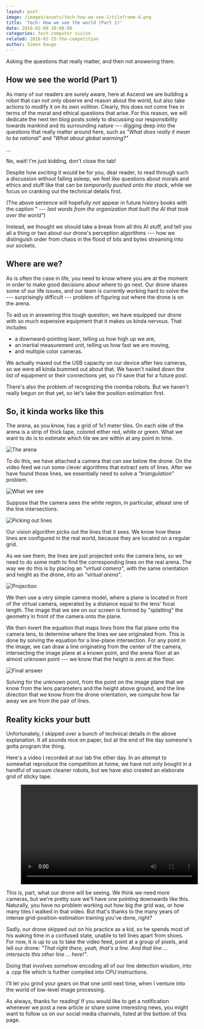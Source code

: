 ```yaml
---
layout: post
image: /images/assets/tech-how-we-see-1/tileframe-4.png
title: 'Tech: How we see the world (Part 1)'
date: 2016-02-08 10:00:00
categories: tech computer vision
related: 2016-02-25-the-competition
author: Simen Haugo
---
```



Asking the questions that really matter, and then not answering them.

## How we see the world (Part 1)

As many of our readers are surely aware, here at Ascend we are building a robot that can not only observe and reason about the world, but also take actions to modify it on its own volition. Clearly, this does not come free in terms of the moral and ethical questions that arise. For this reason, we will dedicate the next ten blog posts solely to discussing our responsibility towards mankind and its surrounding nature --- digging deep into the questions that really matter around here, such as _"What does really it mean to be rational"_ and _"What about global warming?"_

...

No, wait! I'm just kidding, don't close the tab!

Despite how _exciting_ it would be for you, dear reader, to read through such a discussion without falling asleep, we feel like questions about morals and ethics and stuff like that can be _temporarily pushed onto the stack_, while we focus on cranking out the technical details first.

(The above sentence will hopefully _not_ appear in future history books with the caption _" --- last words from the organization that built the AI that took over the world"_)

Instead, we thought we should take a break from all this AI stuff, and tell you all a thing or two about our drone's perception algorithms --- how we
distinguish order from chaos in the flood of bits and bytes streaming into
our sockets.

## Where are we?

As is often the case in life, you need to know where you are at the moment in order to make good decisions about where to go next. Our drone shares some of our life issues, and our team is currently working hard to solve the --- surprisingly difficult --- problem of figuring out where the drone is on the arena.

To aid us in answering this tough question, we have equipped our drone with so much expensive equipment that it makes us kinda nervous. That includes

- a downward-pointing laser, telling us how high up we are,
- an inertial measurement unit, telling us how fast we are moving,
- and multiple color cameras.

We actually maxed out the USB capacity on our device after two cameras, so we were all kinda bummed out about that. We haven't nailed down the list of equipment or their connections yet, so I'll save that for a future post.

There's also the problem of recognizing the roomba robots. But we haven't really begun on that yet, so let's take the position estimation first.

## So, it kinda works like this

The arena, as you know, has a grid of 1x1 meter tiles. On each side of the arena is a strip of thick tape, colored either red, white or green. What we want to do is to estimate which tile we are within at any point in time.

![The arena](/images/assets/tech-how-we-see-1/world-frame.png)

To do this, we have attached a camera that can see below the drone. On the video feed we run some clever algorithms that extract sets of lines. After we have found those lines, we essentially need to solve a _"triangulation"_ problem.

![What we see](/images/assets/tech-how-we-see-1/tileframe.png)

Suppose that the camera sees the white region, in particular, atleast one of the line intersections.

![Picking out lines](/images/assets/tech-how-we-see-1/tileframe-2.png)

Our vision algorithm picks out the lines that it sees. We know how these lines are configured in the real world, because they are located on a regular grid.

As we see them, the lines are just projected onto the camera lens, so we need to do some math to find the corresponding lines on the real arena. The way we do this is by placing an _"virtual camera"_, with the same orientation and height as the drone, into an _"virtual arena"_.

![Projection](/images/assets/tech-how-we-see-1/projection.png)

We then use a very simple camera model, where a plane is located in front of the virtual camera, seperated by a distance equal to the lens' focal length. The image that we see on our screen is formed by "splatting" the geometry in front of the camera onto the plane.

We then invert the equation that maps lines from the flat plane onto the camera lens, to determine where the lines we see originated from. This is done by solving the equation for a line-plane intersection. For any point in the image, we can draw a line originating from the center of the camera, intersecting the image plane at a known point, and the arena floor at an almost unknown point --- we know that the height is zero at the floor.

![Final answer](/images/assets/tech-how-we-see-1/tileframe-4.png)

Solving for the unknown point, from the point on the image plane that we know from the lens parameters and the height above ground, and the line direction that we know from the drone orientation, we compute how far away we are from the pair of lines.

## Reality kicks your butt

Unfortunately, I skipped over a bunch of technical details in the above explanation. It all sounds nice on paper, but at the end of the day someone's gotta program the thing.

Here's a video I recorded at our lab the other day. In an attempt to somewhat reproduce the competition at home, we have not only bought in a handful of vacuum cleaner robots, but we have also created an elaborate grid of sticky tape.

<figure>
  <video width="480" height="270" controls>
    <source src="/images/assets/tech-how-we-see-1/scaled.mp4" type="video/mp4" />
  </video>
</figure>

This is, part, what our drone will be seeing. We think we need more cameras, but we're pretty sure we'll have one pointing downwards like this. Naturally, you have no problem working out how big the grid was, or how many tiles I walked in that video. But that's thanks to the many years of intense grid-position-estimation training you've done, right?

Sadly, our drone skipped out on his practice as a kid, so he spends most of his waking time in a confused state, unable to tell lines apart from shoes. For now, it is up to us to take the video feed, point at a group of pixels, and tell our drone: _"That right there, yeah, that's a line. And that line ... intersects this other line ... here!"_.

Doing that involves somehow encoding all of our line detection wisdom, into a .cpp file which is further compiled into CPU instructions.

I'll let you grind your gears on that one until next time, when I venture into the world of low-level image processing.

As always, thanks for reading! If you would like to get a notification whenever we post a new article or share some interesting news, you might want to follow us on our social media channels, listed at the bottom of this page.
